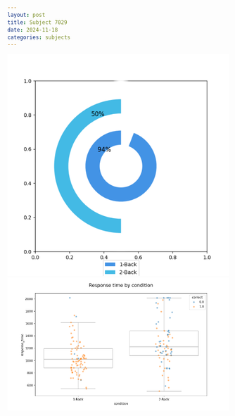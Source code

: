 ```yaml
---
layout: post
title: Subject 7029
date: 2024-11-18
categories: subjects
---
```


![](data/7029/run-3/7029_accuracy_by_condition.png)
![](data/7029/run-3/7029_response_time_by_condition.png)
